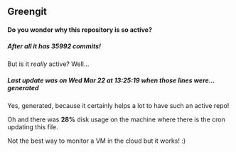 ## Greengit

#### Do you wonder why this repository is so active?

##### After all it has 35992 commits!

But is it *really* active? Well...

##### Last update was on Wed Mar 22 at 13:25:19 when those lines were... generated

Yes, generated, because it certainly helps a lot to have such an active repo!

Oh and there was **28%** disk usage on the machine
where there is the cron updating this file.

Not the best way to monitor a VM in the cloud but it works! :)
